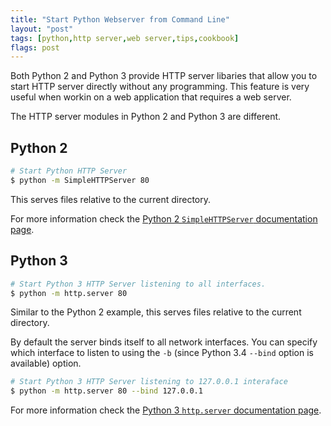 ```yaml
---
title: "Start Python Webserver from Command Line"
layout: "post"
tags: [python,http server,web server,tips,cookbook]
flags: post
---
```


Both Python 2 and Python 3 provide HTTP server libaries that allow you to start HTTP server directly without any programming.
This feature is very useful when workin on a web application that requires a web server.

The HTTP server modules in Python 2 and Python 3 are different.

<h2>Python 2</h2>

``` bash
# Start Python HTTP Server
$ python -m SimpleHTTPServer 80
```

This serves files relative to the current directory.

For more information check the [Python 2 `SimpleHTTPServer` documentation page](https://docs.python.org/2/library/simplehttpserver.html).

<h2>Python 3</h2>

``` bash
# Start Python 3 HTTP Server listening to all interfaces.
$ python -m http.server 80
```

Similar to the Python 2 example, this serves files relative to the current directory.

By default the server binds itself to all network interfaces. You can specify which interface to listen to using the `-b` (since Python 3.4 `--bind` option is available)  option.

``` bash
# Start Python 3 HTTP Server listening to 127.0.0.1 interaface
$ python -m http.server 80 --bind 127.0.0.1
```

For more information check the [Python 3 `http.server` documentation page](https://docs.python.org/3/library/http.server.html).


